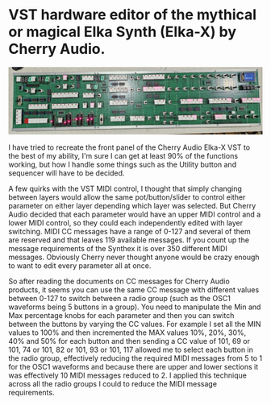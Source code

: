 # VST hardware editor of the mythical or magical Elka Synth (Elka-X) by Cherry Audio. 

![Synth](photos/synth.jpg)

I have tried to recreate the front panel of the Cherry Audio Elka-X VST to the best of my ability, I'm sure I can get at least 90% of the functions working, but how I handle some things such as the Utility button and sequencer will have to be decided.

A few quirks with the VST MIDI control, I thought that simply changing between layers would allow the same pot/button/slider to control either parameter on either layer depending which layer was selected. But Cherry Audio decided that each parameter would have an upper MIDI control and a lower MIDI control, so they could each independently edited with layer switching. MIDI CC messages have a range of 0-127 and several of them are reserved and that leaves 119 available messages. If you count up the message requirements of the Synthex it is over 350 different MIDI messages. Obviously Cherry never thought anyone would be crazy enough to want to edit every parameter all at once.

So after reading the documents on CC messages for Cherry Audio products, it seems you can use the same CC message with different values between 0-127 to switch between a radio group (such as the OSC1 waveforms being 5 buttons in a group). You need to manipulate the Min and Max percentage knobs for each parameter and then you can switch between the buttons by varying the CC values. For example I set all the MIN values to 100% and then incremented the MAX values 10%, 20%, 30%, 40% and 50% for each button and then sending a CC value of 101, 69 or 101, 74 or 101, 82 or 101, 93 or 101, 117 allowed me to select each button in the radio group, effectively reducing the required MIDI messages from 5 to 1 for the OSC1 waveforms and because there are upper and lower sections it was effectively 10 MIDI messages reduced to 2. I applied this technique across all the radio groups I could to reduce the MIDI message requirements.

